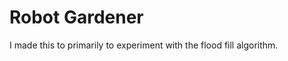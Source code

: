 Robot Gardener
==============

I made this to primarily to experiment with the flood fill algorithm.
